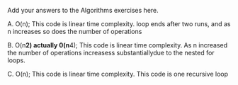 Add your answers to the Algorithms exercises here.

A. O(n); This code is linear time complexity. loop ends after two runs, and as n increases so does the number of operations

B. O(n**2) actually 0(n**4); This code is linear time complexity.
As  n increased the number of operations increasess substantiallydue to the nested for loops.

C. O(n); This code is linear time complexity. This code is one recursive loop